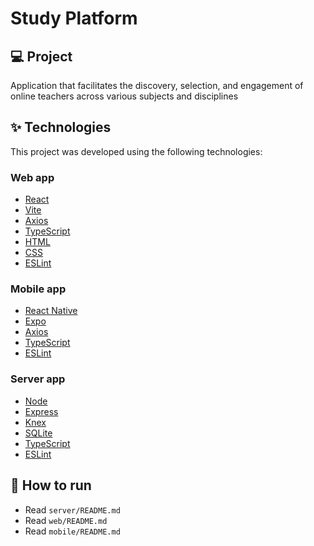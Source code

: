 # Study Platform

## 💻 Project

Application that facilitates the discovery, selection, and engagement of online teachers across various subjects and disciplines

## ✨ Technologies

This project was developed using the following technologies:

### Web app

- [React](https://react.dev/)
- [Vite](https://vitejs.dev/)
- [Axios](https://axios-http.com/)
- [TypeScript](https://www.typescriptlang.org/)
- [HTML](https://developer.mozilla.org/en-US/docs/Web/HTML)
- [CSS](https://developer.mozilla.org/en-US/docs/Web/CSS)
- [ESLint](https://eslint.org/)

### Mobile app

- [React Native](https://reactnative.dev/)
- [Expo](https://expo.dev/)
- [Axios](https://axios-http.com/)
- [TypeScript](https://www.typescriptlang.org/)
- [ESLint](https://eslint.org/)

### Server app

- [Node](https://nodejs.org/en)
- [Express](https://expressjs.com/)
- [Knex](https://knexjs.org/)
- [SQLite](https://www.sqlite.org/index.html)
- [TypeScript](https://www.typescriptlang.org/)
- [ESLint](https://eslint.org/)

## 🚀 How to run

- Read `server/README.md`
- Read `web/README.md`
- Read `mobile/README.md`
